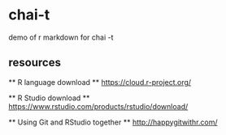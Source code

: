 # chai-t
demo of r markdown for chai -t

## resources

** R language download **
https://cloud.r-project.org/  

** R Studio download **
https://www.rstudio.com/products/rstudio/download/  

** Using Git and RStudio together **
http://happygitwithr.com/  




